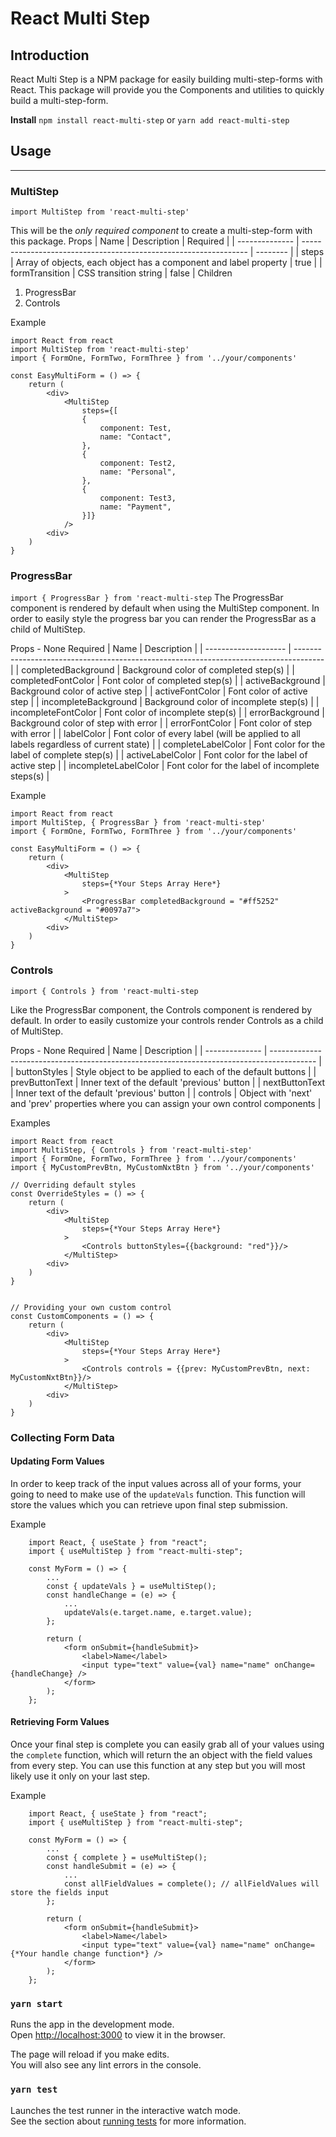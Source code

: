 # React Multi Step

## Introduction

React Multi Step is a NPM package for easily building multi-step-forms with React.
This package will provide you the Components and utilities to quickly build a multi-step-form.

**Install**
`npm install react-multi-step`
or
`yarn add react-multi-step`

## Usage

---

### MultiStep

`import MultiStep from 'react-multi-step'`

This will be the _only required component_ to create a multi-step-form with this package.
Props
| Name           | Description                                                      | Required |
| -------------- | ---------------------------------------------------------------- | -------- |
| steps          | Array of objects, each object has a component and label property | true     |
| formTransition | CSS transition string                                            | false    |
Children

1. ProgressBar
2. Controls

Example

```
import React from react
import MultiStep from 'react-multi-step'
import { FormOne, FormTwo, FormThree } from '../your/components'

const EasyMultiForm = () => {
    return (
        <div>
            <MultiStep
                steps={[
                {
                    component: Test,
                    name: "Contact",
                },
                {
                    component: Test2,
                    name: "Personal",
                },
                {
                    component: Test3,
                    name: "Payment",
                }]}
            />
        <div>
    )
}
```

### ProgressBar

```import { ProgressBar } from 'react-multi-step```
The ProgressBar component is rendered by default when using the MultiStep component. In order to easily style the progress bar you can render the ProgressBar as a child of MultiStep.

Props - None Required
| Name                 | Description                                                                           |
| -------------------- | ------------------------------------------------------------------------------------- |
| completedBackground  | Background color of completed step(s)                                                 |
| completedFontColor   | Font color of completed step(s)                                                       |
| activeBackground     | Background color of active step                                                       |
| activeFontColor      | Font color of active step                                                             |
| incompleteBackground | Background color of incomplete step(s)                                                |
| incompleteFontColor  | Font color of incomplete step(s)                                                      |
| errorBackground      | Background color of step with error                                                   |
| errorFontColor       | Font color of step with error                                                         |
| labelColor           | Font color of every label (will be applied to all labels regardless of current state) |
| completeLabelColor   | Font color for the label of complete step(s)                                          |
| activeLabelColor     | Font color for the label of active step                                               |
| incompleteLabelColor | Font color for the label of incomplete steps(s)                                       |

Example

```
import React from react
import MultiStep, { ProgressBar } from 'react-multi-step'
import { FormOne, FormTwo, FormThree } from '../your/components'

const EasyMultiForm = () => {
    return (
        <div>
            <MultiStep
                steps={*Your Steps Array Here*}
            >
                <ProgressBar completedBackground = "#ff5252" activeBackground = "#0097a7">
            </MultiStep>
        <div>
    )
}
```

### Controls

```import { Controls } from 'react-multi-step```

Like the ProgressBar component, the Controls component is rendered by default. In order to easily customize your controls render Controls as a child of MultiStep.

Props - None Required
| Name           | Description                                                                               |
| -------------- | ----------------------------------------------------------------------------------------- |
| buttonStyles   | Style object to be applied to each of the default buttons                                 |
| prevButtonText | Inner text of the default 'previous' button                                               |
| nextButtonText | Inner text of the default 'previous' button                                               |
| controls       | Object with 'next' and 'prev' properties where you can assign your own control components |


Examples
```
import React from react
import MultiStep, { Controls } from 'react-multi-step'
import { FormOne, FormTwo, FormThree } from '../your/components'
import { MyCustomPrevBtn, MyCustomNxtBtn } from '../your/components'

// Overriding default styles
const OverrideStyles = () => {
    return (
        <div>
            <MultiStep
                steps={*Your Steps Array Here*}
            >
                <Controls buttonStyles={{background: "red"}}/>
            </MultiStep>
        <div>
    )
}


// Providing your own custom control
const CustomComponents = () => {
    return (
        <div>
            <MultiStep
                steps={*Your Steps Array Here*}
            >
                <Controls controls = {{prev: MyCustomPrevBtn, next: MyCustomNxtBtn}}/>
            </MultiStep>
        <div>
    )
}
```

### Collecting Form Data

#### Updating Form Values

In order to keep track of the input values across all of your forms, your going to need to make use of the ```updateVals``` function.
This function will store the values which you can retrieve upon final step submission.

Example
```
    import React, { useState } from "react";
    import { useMultiStep } from "react-multi-step";

    const MyForm = () => {
        ...
        const { updateVals } = useMultiStep();
        const handleChange = (e) => {
            ...
            updateVals(e.target.name, e.target.value);
        };

        return (
            <form onSubmit={handleSubmit}>
                <label>Name</label>
                <input type="text" value={val} name="name" onChange={handleChange} />
            </form>
        );
    };
```

#### Retrieving Form Values

Once your final step is complete you can easily grab all of your values using the ```complete``` function, which will return the an object with the field values from every step. You can use this function at any step but you will most likely use it only on your last step. 

Example
```
    import React, { useState } from "react";
    import { useMultiStep } from "react-multi-step";

    const MyForm = () => {
        ...
        const { complete } = useMultiStep();
        const handleSubmit = (e) => {
            ...
            const allFieldValues = complete(); // allFieldValues will store the fields input
        };

        return (
            <form onSubmit={handleSubmit}>
                <label>Name</label>
                <input type="text" value={val} name="name" onChange={*Your handle change function*} />
            </form>
        );
    };
```

### `yarn start`

Runs the app in the development mode.<br />
Open [http://localhost:3000](http://localhost:3000) to view it in the browser.

The page will reload if you make edits.<br />
You will also see any lint errors in the console.

### `yarn test`

Launches the test runner in the interactive watch mode.<br />
See the section about [running tests](https://facebook.github.io/create-react-app/docs/running-tests) for more information.
